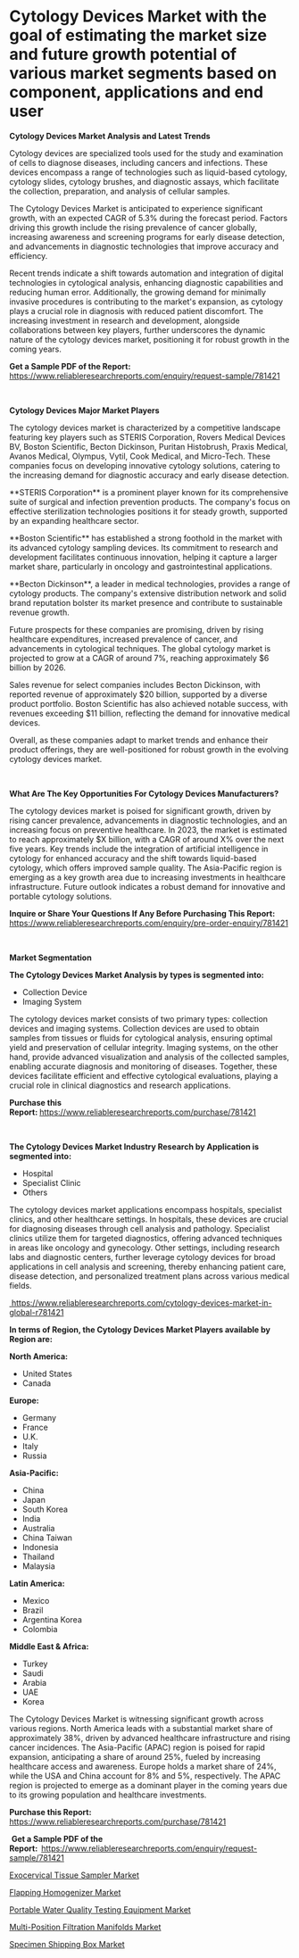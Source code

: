 <p><h1>Cytology Devices Market with the goal of estimating the market size and future growth potential of various market segments based on component, applications and end user</h1></p><p><strong>Cytology Devices Market Analysis and Latest Trends</strong></p>
<p><p>Cytology devices are specialized tools used for the study and examination of cells to diagnose diseases, including cancers and infections. These devices encompass a range of technologies such as liquid-based cytology, cytology slides, cytology brushes, and diagnostic assays, which facilitate the collection, preparation, and analysis of cellular samples. </p><p>The Cytology Devices Market is anticipated to experience significant growth, with an expected CAGR of 5.3% during the forecast period. Factors driving this growth include the rising prevalence of cancer globally, increasing awareness and screening programs for early disease detection, and advancements in diagnostic technologies that improve accuracy and efficiency. </p><p>Recent trends indicate a shift towards automation and integration of digital technologies in cytological analysis, enhancing diagnostic capabilities and reducing human error. Additionally, the growing demand for minimally invasive procedures is contributing to the market's expansion, as cytology plays a crucial role in diagnosis with reduced patient discomfort. The increasing investment in research and development, alongside collaborations between key players, further underscores the dynamic nature of the cytology devices market, positioning it for robust growth in the coming years.</p></p>
<p><strong>Get a Sample PDF of the Report:&nbsp;</strong> <a href="https://www.reliableresearchreports.com/enquiry/request-sample/781421?utm_campaign=8&utm_medium=2&utm_source=Github&utm_content=ia&utm_term=26032025&utm_id=cytology-devices">https://www.reliableresearchreports.com/enquiry/request-sample/781421</a></p>
<p>&nbsp;</p>
<p><strong>Cytology Devices Major Market Players</strong></p>
<p><p>The cytology devices market is characterized by a competitive landscape featuring key players such as STERIS Corporation, Rovers Medical Devices BV, Boston Scientific, Becton Dickinson, Puritan Histobrush, Praxis Medical, Avanos Medical, Olympus, Vytil, Cook Medical, and Micro-Tech. These companies focus on developing innovative cytology solutions, catering to the increasing demand for diagnostic accuracy and early disease detection.</p><p>**STERIS Corporation** is a prominent player known for its comprehensive suite of surgical and infection prevention products. The company's focus on effective sterilization technologies positions it for steady growth, supported by an expanding healthcare sector.</p><p>**Boston Scientific** has established a strong foothold in the market with its advanced cytology sampling devices. Its commitment to research and development facilitates continuous innovation, helping it capture a larger market share, particularly in oncology and gastrointestinal applications.</p><p>**Becton Dickinson**, a leader in medical technologies, provides a range of cytology products. The company's extensive distribution network and solid brand reputation bolster its market presence and contribute to sustainable revenue growth. </p><p>Future prospects for these companies are promising, driven by rising healthcare expenditures, increased prevalence of cancer, and advancements in cytological techniques. The global cytology market is projected to grow at a CAGR of around 7%, reaching approximately $6 billion by 2026.</p><p>Sales revenue for select companies includes Becton Dickinson, with reported revenue of approximately $20 billion, supported by a diverse product portfolio. Boston Scientific has also achieved notable success, with revenues exceeding $11 billion, reflecting the demand for innovative medical devices.</p><p>Overall, as these companies adapt to market trends and enhance their product offerings, they are well-positioned for robust growth in the evolving cytology devices market.</p></p>
<p>&nbsp;</p>
<p><strong>What Are The Key Opportunities For Cytology Devices Manufacturers?</strong></p>
<p><p>The cytology devices market is poised for significant growth, driven by rising cancer prevalence, advancements in diagnostic technologies, and an increasing focus on preventive healthcare. In 2023, the market is estimated to reach approximately $X billion, with a CAGR of around X% over the next five years. Key trends include the integration of artificial intelligence in cytology for enhanced accuracy and the shift towards liquid-based cytology, which offers improved sample quality. The Asia-Pacific region is emerging as a key growth area due to increasing investments in healthcare infrastructure. Future outlook indicates a robust demand for innovative and portable cytology solutions.</p></p>
<p><strong>Inquire or Share Your Questions If Any Before Purchasing This Report:</strong> <a href="https://www.reliableresearchreports.com/enquiry/pre-order-enquiry/781421?utm_campaign=8&utm_medium=2&utm_source=Github&utm_content=ia&utm_term=26032025&utm_id=cytology-devices">https://www.reliableresearchreports.com/enquiry/pre-order-enquiry/781421</a></p>
<p>&nbsp;</p>
<p><strong>Market Segmentation</strong></p>
<p><strong>The Cytology Devices Market Analysis by types is segmented into:</strong></p>
<p><ul><li>Collection Device</li><li>Imaging System</li></ul></p>
<p><p>The cytology devices market consists of two primary types: collection devices and imaging systems. Collection devices are used to obtain samples from tissues or fluids for cytological analysis, ensuring optimal yield and preservation of cellular integrity. Imaging systems, on the other hand, provide advanced visualization and analysis of the collected samples, enabling accurate diagnosis and monitoring of diseases. Together, these devices facilitate efficient and effective cytological evaluations, playing a crucial role in clinical diagnostics and research applications.</p></p>
<p><strong>Purchase this Report:&nbsp;</strong><a href="https://www.reliableresearchreports.com/purchase/781421?utm_campaign=8&utm_medium=2&utm_source=Github&utm_content=ia&utm_term=26032025&utm_id=cytology-devices">https://www.reliableresearchreports.com/purchase/781421</a></p>
<p>&nbsp;</p>
<p><strong>The Cytology Devices Market Industry Research by Application is segmented into:</strong></p>
<p><ul><li>Hospital</li><li>Specialist Clinic</li><li>Others</li></ul></p>
<p><p>The cytology devices market applications encompass hospitals, specialist clinics, and other healthcare settings. In hospitals, these devices are crucial for diagnosing diseases through cell analysis and pathology. Specialist clinics utilize them for targeted diagnostics, offering advanced techniques in areas like oncology and gynecology. Other settings, including research labs and diagnostic centers, further leverage cytology devices for broad applications in cell analysis and screening, thereby enhancing patient care, disease detection, and personalized treatment plans across various medical fields.</p></p>
<p><a href="https://www.reliableresearchreports.com/cytology-devices-market-in-global-r781421?utm_campaign=8&utm_medium=2&utm_source=Github&utm_content=ia&utm_term=26032025&utm_id=cytology-devices">&nbsp;https://www.reliableresearchreports.com/cytology-devices-market-in-global-r781421</a></p>
<p><strong>In terms of Region, the Cytology Devices Market Players available by Region are:</strong></p>
<p>
    <p> <strong> North America: </strong>
        <ul>
            <li>United States</li>
            <li>Canada</li>
        </ul>
        </p> 
    <p> <strong> Europe: </strong>
        <ul>
            <li>Germany</li>
            <li>France</li>
            <li>U.K.</li>
            <li>Italy</li>
            <li>Russia</li>
        </ul>
        </p> 
    <p> <strong> Asia-Pacific: </strong>
        <ul>
            <li>China</li>
            <li>Japan</li>
            <li>South Korea</li>
            <li>India</li>
            <li>Australia</li>
            <li>China Taiwan</li>
            <li>Indonesia</li>
            <li>Thailand</li>
            <li>Malaysia</li>
        </ul>
        </p> 
    <p> <strong> Latin America: </strong>
        <ul>
            <li>Mexico</li>
            <li>Brazil</li>
            <li>Argentina Korea</li>
            <li>Colombia</li>
        </ul>
        </p> 
    <p> <strong> Middle East & Africa: </strong>
        <ul>
            <li>Turkey</li>
            <li>Saudi</li>
            <li>Arabia</li>
            <li>UAE</li>
            <li>Korea</li>
        </ul>
    </p>
    </p>
<p><p>The Cytology Devices Market is witnessing significant growth across various regions. North America leads with a substantial market share of approximately 38%, driven by advanced healthcare infrastructure and rising cancer incidences. The Asia-Pacific (APAC) region is poised for rapid expansion, anticipating a share of around 25%, fueled by increasing healthcare access and awareness. Europe holds a market share of 24%, while the USA and China account for 8% and 5%, respectively. The APAC region is projected to emerge as a dominant player in the coming years due to its growing population and healthcare investments.</p></p>
<p><strong>Purchase this Report: </strong><a href="https://www.reliableresearchreports.com/purchase/781421?utm_campaign=8&utm_medium=2&utm_source=Github&utm_content=ia&utm_term=26032025&utm_id=cytology-devices">https://www.reliableresearchreports.com/purchase/781421</a></p>
<p>&nbsp;<strong>Get a Sample PDF of the Report:&nbsp;&nbsp;</strong><a href="https://www.reliableresearchreports.com/enquiry/request-sample/781421?utm_campaign=8&utm_medium=2&utm_source=Github&utm_content=ia&utm_term=26032025&utm_id=cytology-devices">https://www.reliableresearchreports.com/enquiry/request-sample/781421</a></p>
<p><strong></strong></p>
<p><p><a href="https://github.com/vigatoimrene04/Market-Research-Report-List-1/blob/main/exocervical-tissue-sampler-market.md?utm_campaign=8&utm_medium=2&utm_source=Github&utm_content=ia&utm_term=26032025&utm_id=cytology-devices">Exocervical Tissue Sampler Market</a></p><p><a href="https://github.com/supashcriana/Market-Research-Report-List-1/blob/main/flapping-homogenizer-market.md?utm_campaign=8&utm_medium=2&utm_source=Github&utm_content=ia&utm_term=26032025&utm_id=cytology-devices">Flapping Homogenizer Market</a></p><p><a href="https://github.com/wyettillesr4/Market-Research-Report-List-1/blob/main/portable-water-quality-testing-equipment-market.md?utm_campaign=8&utm_medium=2&utm_source=Github&utm_content=ia&utm_term=26032025&utm_id=cytology-devices">Portable Water Quality Testing Equipment Market</a></p><p><a href="https://github.com/gasiorgary79/Market-Research-Report-List-1/blob/main/multi-position-filtration-manifolds-market.md?utm_campaign=8&utm_medium=2&utm_source=Github&utm_content=ia&utm_term=26032025&utm_id=cytology-devices">Multi-Position Filtration Manifolds Market</a></p><p><a href="https://github.com/bufkamaiahi7/Market-Research-Report-List-1/blob/main/specimen-shipping-box-market.md?utm_campaign=8&utm_medium=2&utm_source=Github&utm_content=ia&utm_term=26032025&utm_id=cytology-devices">Specimen Shipping Box Market</a></p></p>